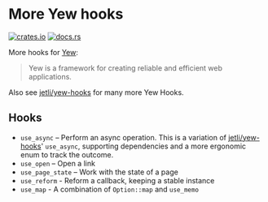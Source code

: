 # More Yew hooks

[![crates.io](https://img.shields.io/crates/v/yew-more-hooks.svg)](https://crates.io/crates/yew-more-hooks)
[![docs.rs](https://docs.rs/yew-more-hooks/badge.svg)](https://docs.rs/yew-more-hooks)

More hooks for [Yew](https://yew.rs/):

> Yew is a framework for creating reliable and efficient web applications.

Also see [jetli/yew-hooks](https://github.com/jetli/yew-hooks) for many more Yew Hooks.

## Hooks

* `use_async` – Perform an async operation. This is a variation of [jetli/yew-hooks](https://github.com/jetli/yew-hooks)' `use_async`, supporting dependencies and a more ergonomic enum to track the outcome.
* `use_open` – Open a link
* `use_page_state` – Work with the state of a page
* `use_reform` - Reform a callback, keeping a stable instance
* `use_map` - A combination of `Option::map` and `use_memo`